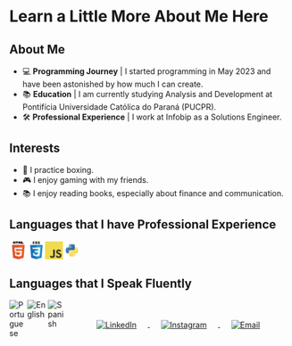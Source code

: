 # Learn a Little More About Me Here

## About Me
- 💻 **Programming Journey** | I started programming in May 2023 and have been astonished by how much I can create.
- 📚 **Education** | I am currently studying Analysis and Development at Pontifícia Universidade Católica do Paraná (PUCPR).
- 🛠️ **Professional Experience** | I work at Infobip as a Solutions Engineer.
  
## Interests
- 🥊 I practice boxing.
- 🎮 I enjoy gaming with my friends.
- 📚 I enjoy reading books, especially about finance and communication.

## Languages that I have Professional Experience
<img align="left" alt="HTML5" width="32px" src="https://raw.githubusercontent.com/github/explore/80688e429a7d4ef2fca1e82350fe8e3517d3494d/topics/html/html.png" />
<img align="left" alt="CSS3" width="32px" src="https://raw.githubusercontent.com/github/explore/80688e429a7d4ef2fca1e82350fe8e3517d3494d/topics/css/css.png" />
<img align="left" alt="JavaScript" width="32px" src="https://raw.githubusercontent.com/github/explore/80688e429a7d4ef2fca1e82350fe8e3517d3494d/topics/javascript/javascript.png" />
<img align="left" alt="Python" width="32px" src="https://raw.githubusercontent.com/github/explore/80688e429a7d4ef2fca1e82350fe8e3517d3494d/topics/python/python.png" />
<br><br>

## Languages that I Speak Fluently
<img align="left" alt="Portuguese" width="32px" src="https://raw.githubusercontent.com/hjnilsson/country-flags/master/svg/br.svg"/> 
<img align="left" alt="English" width="37px" src="https://raw.githubusercontent.com/hjnilsson/country-flags/master/svg/us.svg"/> 
<img align="left" alt="Spanish" width="32px" src="https://raw.githubusercontent.com/hjnilsson/country-flags/master/svg/es.svg"/> 
<br><br>


<div align="center">
    <a href="https://www.linkedin.com/in/opedrofelix/" target="_blank">
        <img align="center" alt="LinkedIn" width="40px" src="https://cdn.jsdelivr.net/gh/devicons/devicon/icons/linkedin/linkedin-original.svg" style="margin: 0 20px;" />
    </a>
    <a href="https://www.instagram.com/opedro.felix/" target="_blank">
        <img align="center" alt="Instagram" width="40px" src="https://upload.wikimedia.org/wikipedia/commons/a/a5/Instagram_icon.png" style="margin: 0 20px;" />
    </a>
    <a href="mailto:zpedrofelix@gmail.com">
        <img align="center" alt="Email" width="40px" src="https://upload.wikimedia.org/wikipedia/commons/4/4e/Gmail_Icon.png" style="margin: 0 20px;" />
    </a>
</div>
